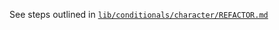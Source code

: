 See steps outlined in [`lib/conditionals/character/REFACTOR.md`](https://github.com/cnojima/hsr-optimizer/blob/feature/22-improve-passives/src/lib/conditionals/character/REFACTOR.md)